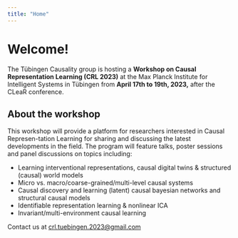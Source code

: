 ```yaml
---
title: "Home"
---
```


# Welcome!

The Tübingen Causality group is hosting a **Workshop on Causal Representation Learning (CRL 2023)** at the Max Planck Institute for Intelligent Systems in Tübingen from **April 17th to 19th, 2023,** after the CLeaR conference.


## About the workshop
This workshop will provide a platform for researchers interested in Causal Represen-tation Learning for sharing and discussing the latest developments in the field. 
The program will feature talks, poster sessions and panel discussions on topics including:

- Learning interventional representations, causal digital twins & structured (causal) world models
- Micro vs. macro/coarse-grained/multi-level causal systems
- Causal discovery and learning (latent) causal bayesian networks and structural causal models
- Identifiable representation learning & nonlinear ICA
- Invariant/multi-environment causal learning  


Contact us at <crl.tuebingen.2023@gmail.com> 
